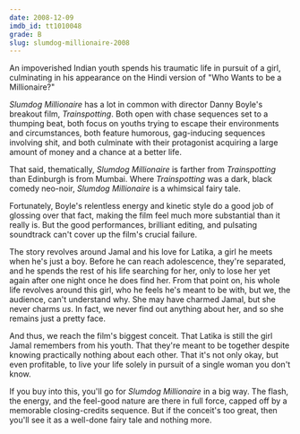 ```yaml
---
date: 2008-12-09
imdb_id: tt1010048
grade: B
slug: slumdog-millionaire-2008
---
```


An impoverished Indian youth spends his traumatic life in pursuit of a girl, culminating in his appearance on the Hindi version of "Who Wants to be a Millionaire?"

_Slumdog Millionaire_ has a lot in common with director Danny Boyle's breakout film, <span data-imdb-id="tt0117951">_Trainspotting_</span>. Both open with chase sequences set to a thumping beat, both focus on youths trying to escape their environments and circumstances, both feature humorous, gag-inducing sequences involving shit, and both culminate with their protagonist acquiring a large amount of money and a chance at a better life.

That said, thematically, _Slumdog Millionaire_ is farther from _Trainspotting_ than Edinburgh is from Mumbai. Where _Trainspotting_ was a dark, black comedy neo-noir, _Slumdog Millionaire_ is a whimsical fairy tale.

Fortunately, Boyle's relentless energy and kinetic style do a good job of glossing over that fact, making the film feel much more substantial than it really is. But the good performances, brilliant editing, and pulsating soundtrack can't cover up the film's crucial failure.

The story revolves around Jamal and his love for Latika, a girl he meets when he's just a boy. Before he can reach adolescence, they're separated, and he spends the rest of his life searching for her, only to lose her yet again after one night once he does find her. From that point on, his whole life revolves around this girl, who he feels he's meant to be with, but we, the audience, can't understand why. She may have charmed Jamal, but she never charms _us_. In fact, we never find out anything about her, and so she remains just a pretty face.

And thus, we reach the film's biggest conceit. That Latika is still the girl Jamal remembers from his youth. That they're meant to be together despite knowing practically nothing about each other. That it's not only okay, but even profitable, to live your life solely in pursuit of a single woman you don't know.

If you buy into this, you'll go for _Slumdog Millionaire_ in a big way. The flash, the energy, and the feel-good nature are there in full force, capped off by a memorable closing-credits sequence. But if the conceit's too great, then you'll see it as a well-done fairy tale and nothing more.
